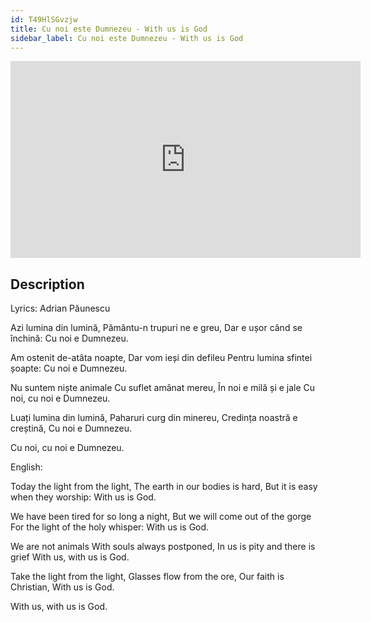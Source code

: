 ```yaml
---
id: T49HlSGvzjw
title: Cu noi este Dumnezeu - With us is God
sidebar_label: Cu noi este Dumnezeu - With us is God
---
```


<iframe
  width="560"
  height="315"
  src="https://www.youtube.com/embed/T49HlSGvzjw"
  title="YouTube video player"
  frameborder="0"
  allow="accelerometer; autoplay; clipboard-write; encrypted-media; gyroscope; picture-in-picture; web-share"
  referrerpolicy="strict-origin-when-cross-origin"
  allowfullscreen
></iframe>

## Description

Lyrics: Adrian Păunescu

Azi lumina din lumină,
Pământu-n trupuri ne e greu,
Dar e ușor când se închină:
Cu noi e Dumnezeu.

Am ostenit de-atâta noapte,
Dar vom ieși din defileu
Pentru lumina sfintei șoapte:
Cu noi e Dumnezeu.

Nu suntem niște animale
Cu suflet amânat mereu,
În noi e milă și e jale
Cu noi, cu noi e Dumnezeu.

Luați lumina din lumină,
Paharuri curg din minereu,
Credința noastră e creștină,
Cu noi e Dumnezeu.

Cu noi, cu noi e Dumnezeu.

English:

Today the light from the light,
The earth in our bodies is hard,
But it is easy when they worship:
With us is God.

We have been tired for so long a night,
But we will come out of the gorge
For the light of the holy whisper:
With us is God.

We are not animals
With souls always postponed,
In us is pity and there is grief
With us, with us is God.

Take the light from the light,
Glasses flow from the ore,
Our faith is Christian,
With us is God.

With us, with us is God.
